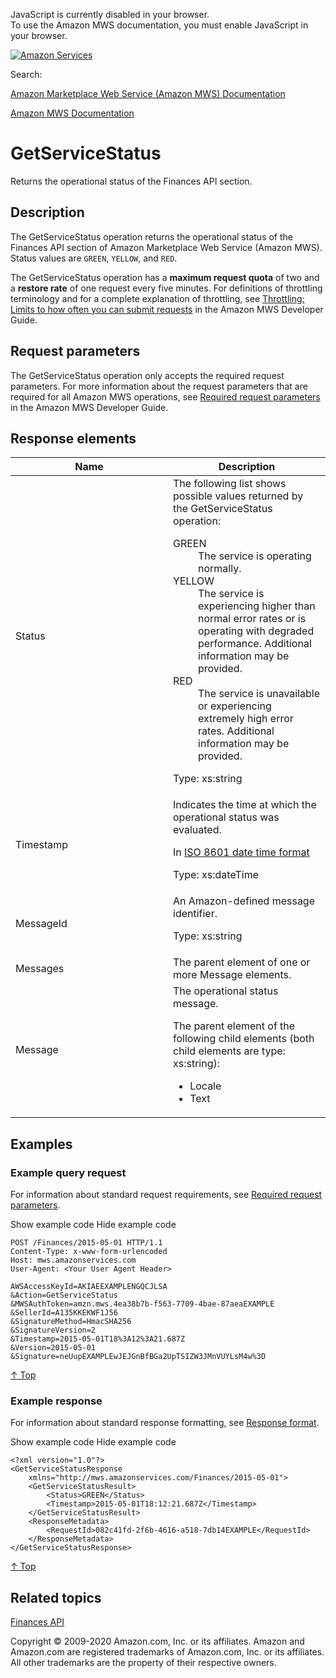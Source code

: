 <div id="MWSDX_noscript">

JavaScript is currently disabled in your browser.  
To use the Amazon MWS documentation, you must enable JavaScript in your
browser.

</div>

<div id="MWSDX_divtop">

[![Amazon
Services](https://images-na.ssl-images-amazon.com/images/G/08/mwsportal/fr_FR/amazonservices.gif "Amazon Services")](http://services.amazon.fr)

<div id="MWSDX_search">

<span id="MWSDX_searchlbl">Search:</span>

</div>

  
<span id="MWSDX_titlebar">[Amazon Marketplace Web Service (Amazon MWS)
Documentation](https://developer.amazonservices.fr/gp/mws/docs.html)</span>

</div>

<div id="MWSDX_divbottom">

<div id="MWSDX_divleft">

<div id="MWSDX_toc">

</div>

</div>

<div id="MWSDX_divright">

<div id="MWSDX_content">

<span id="MWSDX_breadcrumbs">[Amazon MWS
Documentation](https://developer.amazonservices.fr/gp/mws/docs.html)</span>

<div id="Finances_GetServiceStatus" class="nested0">

# GetServiceStatus

<div class="body">

<span class="ph">Returns the operational status of the <span
class="ph">Finances API section</span>.</span>

</div>

<div id="Description" class="topic concept nested1">

## Description

<div class="body conbody">

The <span id="Description__GetServiceStatus"
class="keyword apiname">GetServiceStatus</span> operation returns the
operational status of the <span class="ph">Finances API section</span>
of <span class="ph">Amazon Marketplace Web Service (Amazon MWS)</span>.
Status values are `GREEN`, `YELLOW`, and `RED`.

<span class="ph">The <span
class="keyword apiname">GetServiceStatus</span> operation has a
**maximum request quota** of two and a **restore rate** of one request
every five minutes. </span> For definitions of throttling terminology
and for a complete explanation of throttling, see
<a href="../dev_guide/DG_Throttling.md" class="xref">Throttling: Limits to how often you can submit requests</a>
in the <span class="ph">Amazon MWS Developer Guide</span>.

</div>

</div>

<div id="RequestParameters" class="topic reference nested1">

## Request parameters

<div class="body refbody">

<div class="section">

The <span class="keyword apiname">GetServiceStatus</span> operation only
accepts the required request parameters. <span class="ph">For more
information about the request parameters that are required for all <span
class="ph">Amazon MWS</span> operations, see <span
class="ph"><a href="../dev_guide/DG_RequiredRequestParameters.md" class="xref">Required request parameters</a></span>
in the <span class="ph">Amazon MWS Developer Guide</span>.</span>

</div>

</div>

</div>

<div id="ResponseElements" class="topic reference nested1">

## Response elements

<div class="body refbody">

<div class="tablenoborder">

<table id="ResponseElements__ResponseElementsTable" class="table" data-cellpadding="4" data-cellspacing="0" data-summary="" data-frame="border" data-border="1" data-rules="all">
<colgroup>
<col style="width: 50%" />
<col style="width: 50%" />
</colgroup>
<thead class="thead" data-align="left">
<tr class="header row">
<th id="d160676e155" class="entry" data-valign="top" width="17.761989342806395%">Name</th>
<th id="d160676e158" class="entry" data-valign="top" width="82.2380106571936%">Description</th>
</tr>
</thead>
<tbody class="tbody">
<tr class="odd row">
<td class="entry" data-valign="top" width="17.761989342806395%" headers="d160676e155 "><span class="keyword parmname">Status</span></td>
<td class="entry" data-valign="top" width="82.2380106571936%" headers="d160676e158 ">The following list shows possible values returned by the <span class="keyword apiname">GetServiceStatus</span> operation:
<dl>
<dt>GREEN</dt>
<dd>The service is operating normally.
</dd>
<dt>YELLOW</dt>
<dd>The service is experiencing higher than normal error rates or is operating with degraded performance. Additional information may be provided.
</dd>
<dt>RED</dt>
<dd>The service is unavailable or experiencing extremely high error rates. Additional information may be provided.
</dd>
</dl>
<p><span class="ph">Type: xs:string</span></p></td>
</tr>
<tr class="even row">
<td class="entry" data-valign="top" width="17.761989342806395%" headers="d160676e155 "><span class="keyword parmname">Timestamp</span></td>
<td class="entry" data-valign="top" width="82.2380106571936%" headers="d160676e158 ">Indicates the time at which the operational status was evaluated.
<p>In <span class="ph"><a href="../dev_guide/DG_ISO8601.md" class="xref">ISO 8601 date time format</a></span></p>
<p><span class="ph">Type: xs:dateTime</span></p></td>
</tr>
<tr class="odd row">
<td class="entry" data-valign="top" width="17.761989342806395%" headers="d160676e155 "><span class="keyword parmname">MessageId</span></td>
<td class="entry" data-valign="top" width="82.2380106571936%" headers="d160676e158 ">An Amazon-defined message identifier.
<p><span class="ph">Type: xs:string</span></p></td>
</tr>
<tr class="even row">
<td class="entry" data-valign="top" width="17.761989342806395%" headers="d160676e155 "><span class="keyword parmname">Messages</span></td>
<td class="entry" data-valign="top" width="82.2380106571936%" headers="d160676e158 ">The parent element of one or more <span class="keyword parmname">Message</span> elements.</td>
</tr>
<tr class="odd row">
<td class="entry" data-valign="top" width="17.761989342806395%" headers="d160676e155 "><span class="keyword parmname">Message</span></td>
<td class="entry" data-valign="top" width="82.2380106571936%" headers="d160676e158 ">The operational status message.
<p>The parent element of the following child elements (both child elements are type: xs:string):</p>
<ul>
<li><span class="keyword parmname">Locale</span></li>
<li><span class="keyword parmname">Text</span></li>
</ul></td>
</tr>
</tbody>
</table>

</div>

</div>

</div>

<div id="Examples" class="topic reference nested1">

## Examples

<div class="body refbody">

<div class="section">

### Example query request

<span class="ph">For information about standard request requirements,
see
<a href="../dev_guide/DG_RequiredRequestParameters.md" class="xref">Required request parameters</a>.</span>

<span class="ph expander"> <span class="keyword parmname xshow">Show
example code</span> <span class="keyword parmname xhide">Hide example
code</span> </span>

<div class="sectiondiv content">

``` pre
POST /Finances/2015-05-01 HTTP/1.1
Content-Type: x-www-form-urlencoded
Host: mws.amazonservices.com
User-Agent: <Your User Agent Header>

AWSAccessKeyId=AKIAEEXAMPLENGQCJLSA
&Action=GetServiceStatus
&MWSAuthToken=amzn.mws.4ea38b7b-f563-7709-4bae-87aeaEXAMPLE
&SellerId=A135KKEKWF1J56
&SignatureMethod=HmacSHA256
&SignatureVersion=2
&Timestamp=2015-05-01T18%3A12%3A21.687Z
&Version=2015-05-01
&Signature=neUupEXAMPLEwJEJGnBfBGa2UpTSIZW3JMnVUYLsM4w%3D
```

<a href="#Examples" class="xref">↑ Top</a>

</div>

</div>

<div class="section">

### Example response

<span class="ph">For information about standard response formatting, see
<a href="../dev_guide/DG_ResponseFormat.md" class="xref">Response format</a>.</span>

<span class="ph expander"> <span class="keyword parmname xshow">Show
example code</span> <span class="keyword parmname xhide">Hide example
code</span> </span>

<div class="sectiondiv content">

``` pre
<?xml version="1.0"?>
<GetServiceStatusResponse
    xmlns="http://mws.amazonservices.com/Finances/2015-05-01">
    <GetServiceStatusResult>
        <Status>GREEN</Status>
        <Timestamp>2015-05-01T18:12:21.687Z</Timestamp>
    </GetServiceStatusResult>
    <ResponseMetadata>
        <RequestId>082c41fd-2f6b-4616-a518-7db14EXAMPLE</RequestId>
    </ResponseMetadata>
</GetServiceStatusResponse>
```

<a href="#Examples" class="xref">↑ Top</a>

</div>

</div>

</div>

</div>

<div id="RelatedTopics" class="topic nested1">

## Related topics

<div class="body">

<a href="../finances/Finances_Overview.md" class="xref">Finances API</a>

</div>

</div>

</div>

<div id="MWSDX_footer">

Copyright © 2009-2020 Amazon.com, Inc. or its affiliates. Amazon and
Amazon.com are registered trademarks of Amazon.com, Inc. or its
affiliates. All other trademarks are the property of their respective
owners.

</div>

</div>

</div>

<div style="clear: both;">

</div>

</div>
